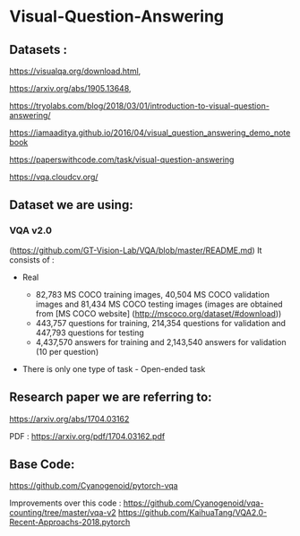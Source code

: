 # Visual-Question-Answering

## Datasets : 
https://visualqa.org/download.html,

https://arxiv.org/abs/1905.13648,

https://tryolabs.com/blog/2018/03/01/introduction-to-visual-question-answering/

https://iamaaditya.github.io/2016/04/visual_question_answering_demo_notebook

https://paperswithcode.com/task/visual-question-answering

https://vqa.cloudcv.org/

## Dataset we are using:

### VQA v2.0 
(https://github.com/GT-Vision-Lab/VQA/blob/master/README.md)
It consists of : 

- Real
  - 82,783 MS COCO training images, 40,504 MS COCO validation images and 81,434 MS COCO testing images (images are obtained from [MS COCO website] (http://mscoco.org/dataset/#download))
  - 443,757 questions for training, 214,354 questions for validation and 447,793 questions for testing
  - 4,437,570 answers for training and 2,143,540 answers for validation (10 per question)
  
- There is only one type of task - 
Open-ended task

## Research paper we are referring to: 
https://arxiv.org/abs/1704.03162

PDF : https://arxiv.org/pdf/1704.03162.pdf

## Base Code:
https://github.com/Cyanogenoid/pytorch-vqa

Improvements over this code : 
https://github.com/Cyanogenoid/vqa-counting/tree/master/vqa-v2
https://github.com/KaihuaTang/VQA2.0-Recent-Approachs-2018.pytorch



